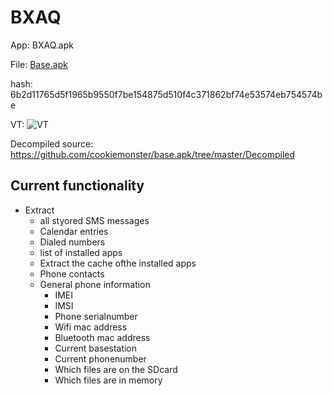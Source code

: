 # BXAQ

App: BXAQ.apk

File: [Base.apk](https://github.com/cookiemonster/base.apk/raw/master/base.apk)

hash: 6b2d11765d5f1965b9550f7be154875d510f4c371862bf74e53574eb754574be

VT: ![VT](https://raw.githubusercontent.com/cookiemonster/base.apk/master/VT_score_04-07-2019.PNG) 	

Decompiled source: https://github.com/cookiemonster/base.apk/tree/master/Decompiled

## Current functionality

* Extract 
  * all styored SMS messages
  * Calendar entries
  * Dialed numbers
  * list of installed apps
  * Extract the cache ofthe installed apps
  * Phone contacts
  * General phone information 
    * IMEI
    * IMSI 
    * Phone serialnumber  
    * Wifi mac address
    * Bluetooth mac address 
    * Current basestation
    * Current phonenumber
    * Which files are on the SDcard
    * Which files are in memory
